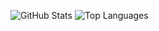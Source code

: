 <!--
**leizongmin/leizongmin** is a ✨ _special_ ✨ repository because its `README.md` (this file) appears on your GitHub profile.

Here are some ideas to get you started:

- 🔭 I’m currently working on ...
- 🌱 I’m currently learning ...
- 👯 I’m looking to collaborate on ...
- 🤔 I’m looking for help with ...
- 💬 Ask me about ...
- 📫 How to reach me: ...
- 😄 Pronouns: ...
- ⚡ Fun fact: ...
-->

![GitHub Stats](https://github-readme-stats.vercel.app/api?username=leizongmin&show_icons=true&&line_height=20&theme=solarized-light&layout=compact&hide=contribs,prs&hide_border=true)
![Top Languages](https://github-readme-stats.vercel.app/api/top-langs/?username=leizongmin&show_icons=true&theme=solarized-light&layout=compact&hide=html,css&hide_border=true)
